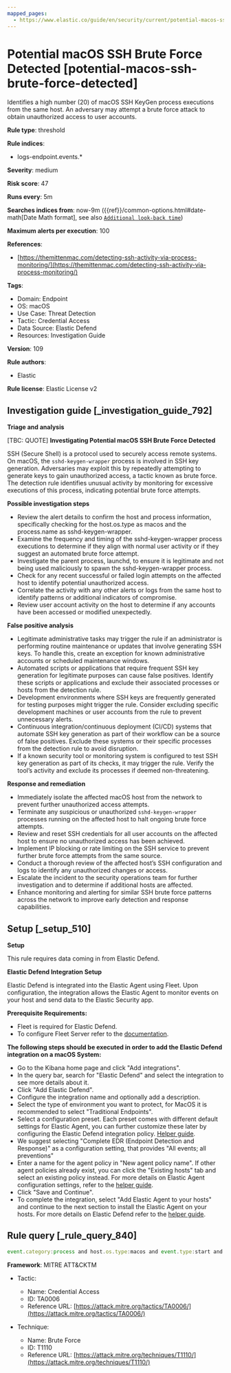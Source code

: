 ```yaml
---
mapped_pages:
  - https://www.elastic.co/guide/en/security/current/potential-macos-ssh-brute-force-detected.html
---
```


# Potential macOS SSH Brute Force Detected [potential-macos-ssh-brute-force-detected]

Identifies a high number (20) of macOS SSH KeyGen process executions from the same host. An adversary may attempt a brute force attack to obtain unauthorized access to user accounts.

**Rule type**: threshold

**Rule indices**:

* logs-endpoint.events.*

**Severity**: medium

**Risk score**: 47

**Runs every**: 5m

**Searches indices from**: now-9m ({{ref}}/common-options.html#date-math[Date Math format], see also [`Additional look-back time`](docs-content://solutions/security/detect-and-alert/create-detection-rule.md#rule-schedule))

**Maximum alerts per execution**: 100

**References**:

* [https://themittenmac.com/detecting-ssh-activity-via-process-monitoring/](https://themittenmac.com/detecting-ssh-activity-via-process-monitoring/)

**Tags**:

* Domain: Endpoint
* OS: macOS
* Use Case: Threat Detection
* Tactic: Credential Access
* Data Source: Elastic Defend
* Resources: Investigation Guide

**Version**: 109

**Rule authors**:

* Elastic

**Rule license**: Elastic License v2

## Investigation guide [_investigation_guide_792]

**Triage and analysis**

[TBC: QUOTE]
**Investigating Potential macOS SSH Brute Force Detected**

SSH (Secure Shell) is a protocol used to securely access remote systems. On macOS, the `sshd-keygen-wrapper` process is involved in SSH key generation. Adversaries may exploit this by repeatedly attempting to generate keys to gain unauthorized access, a tactic known as brute force. The detection rule identifies unusual activity by monitoring for excessive executions of this process, indicating potential brute force attempts.

**Possible investigation steps**

* Review the alert details to confirm the host and process information, specifically checking for the host.os.type as macos and the process.name as sshd-keygen-wrapper.
* Examine the frequency and timing of the sshd-keygen-wrapper process executions to determine if they align with normal user activity or if they suggest an automated brute force attempt.
* Investigate the parent process, launchd, to ensure it is legitimate and not being used maliciously to spawn the sshd-keygen-wrapper process.
* Check for any recent successful or failed login attempts on the affected host to identify potential unauthorized access.
* Correlate the activity with any other alerts or logs from the same host to identify patterns or additional indicators of compromise.
* Review user account activity on the host to determine if any accounts have been accessed or modified unexpectedly.

**False positive analysis**

* Legitimate administrative tasks may trigger the rule if an administrator is performing routine maintenance or updates that involve generating SSH keys. To handle this, create an exception for known administrative accounts or scheduled maintenance windows.
* Automated scripts or applications that require frequent SSH key generation for legitimate purposes can cause false positives. Identify these scripts or applications and exclude their associated processes or hosts from the detection rule.
* Development environments where SSH keys are frequently generated for testing purposes might trigger the rule. Consider excluding specific development machines or user accounts from the rule to prevent unnecessary alerts.
* Continuous integration/continuous deployment (CI/CD) systems that automate SSH key generation as part of their workflow can be a source of false positives. Exclude these systems or their specific processes from the detection rule to avoid disruption.
* If a known security tool or monitoring system is configured to test SSH key generation as part of its checks, it may trigger the rule. Verify the tool’s activity and exclude its processes if deemed non-threatening.

**Response and remediation**

* Immediately isolate the affected macOS host from the network to prevent further unauthorized access attempts.
* Terminate any suspicious or unauthorized `sshd-keygen-wrapper` processes running on the affected host to halt ongoing brute force attempts.
* Review and reset SSH credentials for all user accounts on the affected host to ensure no unauthorized access has been achieved.
* Implement IP blocking or rate limiting on the SSH service to prevent further brute force attempts from the same source.
* Conduct a thorough review of the affected host’s SSH configuration and logs to identify any unauthorized changes or access.
* Escalate the incident to the security operations team for further investigation and to determine if additional hosts are affected.
* Enhance monitoring and alerting for similar SSH brute force patterns across the network to improve early detection and response capabilities.


## Setup [_setup_510]

**Setup**

This rule requires data coming in from Elastic Defend.

**Elastic Defend Integration Setup**

Elastic Defend is integrated into the Elastic Agent using Fleet. Upon configuration, the integration allows the Elastic Agent to monitor events on your host and send data to the Elastic Security app.

**Prerequisite Requirements:**

* Fleet is required for Elastic Defend.
* To configure Fleet Server refer to the [documentation](docs-content://reference/ingestion-tools/fleet/fleet-server.md).

**The following steps should be executed in order to add the Elastic Defend integration on a macOS System:**

* Go to the Kibana home page and click "Add integrations".
* In the query bar, search for "Elastic Defend" and select the integration to see more details about it.
* Click "Add Elastic Defend".
* Configure the integration name and optionally add a description.
* Select the type of environment you want to protect, for MacOS it is recommended to select "Traditional Endpoints".
* Select a configuration preset. Each preset comes with different default settings for Elastic Agent, you can further customize these later by configuring the Elastic Defend integration policy. [Helper guide](docs-content://solutions/security/configure-elastic-defend/configure-an-integration-policy-for-elastic-defend.md).
* We suggest selecting "Complete EDR (Endpoint Detection and Response)" as a configuration setting, that provides "All events; all preventions"
* Enter a name for the agent policy in "New agent policy name". If other agent policies already exist, you can click the "Existing hosts" tab and select an existing policy instead. For more details on Elastic Agent configuration settings, refer to the [helper guide](docs-content://reference/ingestion-tools/fleet/agent-policy.md).
* Click "Save and Continue".
* To complete the integration, select "Add Elastic Agent to your hosts" and continue to the next section to install the Elastic Agent on your hosts. For more details on Elastic Defend refer to the [helper guide](docs-content://solutions/security/configure-elastic-defend/install-elastic-defend.md).


## Rule query [_rule_query_840]

```js
event.category:process and host.os.type:macos and event.type:start and process.name:"sshd-keygen-wrapper" and process.parent.name:launchd
```

**Framework**: MITRE ATT&CKTM

* Tactic:

    * Name: Credential Access
    * ID: TA0006
    * Reference URL: [https://attack.mitre.org/tactics/TA0006/](https://attack.mitre.org/tactics/TA0006/)

* Technique:

    * Name: Brute Force
    * ID: T1110
    * Reference URL: [https://attack.mitre.org/techniques/T1110/](https://attack.mitre.org/techniques/T1110/)



